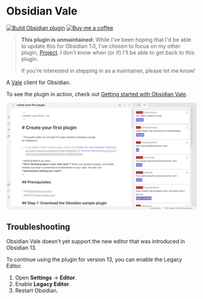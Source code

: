 # Obsidian Vale

[![Build Obsidian plugin](https://github.com/marcusolsson/obsidian-vale/actions/workflows/release.yml/badge.svg)](https://github.com/marcusolsson/obsidian-vale/actions/workflows/release.yml)
[![Buy me a coffee](https://img.shields.io/badge/-buy_me_a%C2%A0coffee-gray?logo=buy-me-a-coffee)](https://www.buymeacoffee.com/marcusolsson)

> **This plugin is unmaintained:** While I've been hoping that I'd be able to update this for Obsidian 1.0, I've chosen to focus on my other plugin, [Project](https://github.com/marcusolsson/obsidian-projects). I don't know when (or if) I'll be able to get back to this plugin. 
>
> If you're interested in stepping in as a maintainer, please let me know!

A [Vale](https://docs.errata.ai/) client for Obsidian.

To see the plugin in action, check out [Getting started with Obsidian Vale](https://vimeo.com/641460560).

![Screenshot](screenshot.png)

## Troubleshooting

Obsidian Vale doesn't yet support the new editor that was introduced in Obsidian 13.

To continue using the plugin for version 13, you can enable the Legacy Editor.

1. Open **Settings** -> **Editor**.
2. Enable **Legacy Editor**.
3. Restart Obsidian.
